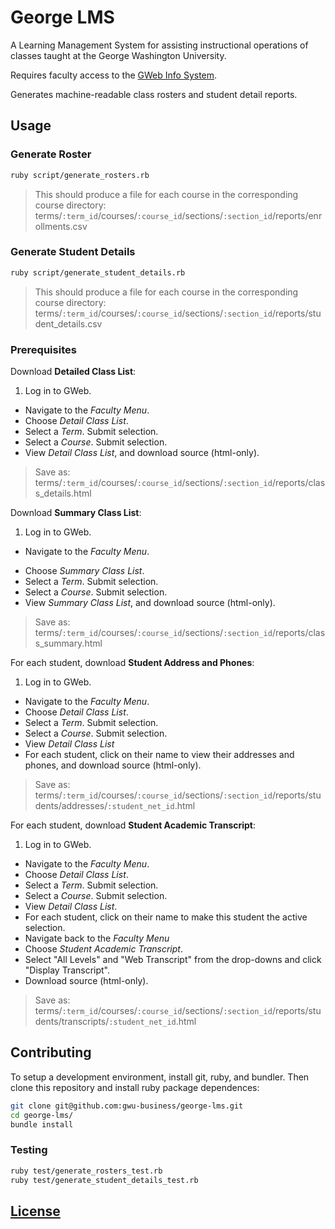 # George LMS

A Learning Management System
 for assisting instructional operations
 of classes taught at the George Washington University.

Requires faculty access to the [GWeb Info System](https://banweb.gwu.edu).

Generates machine-readable class rosters and student detail reports.

## Usage

### Generate Roster

```` sh
ruby script/generate_rosters.rb
````

> This should produce a file for each course in the corresponding course directory: terms/`:term_id`/courses/`:course_id`/sections/`:section_id`/reports/enrollments.csv

### Generate Student Details

```` sh
ruby script/generate_student_details.rb
````

> This should produce a file for each course in the corresponding course directory: terms/`:term_id`/courses/`:course_id`/sections/`:section_id`/reports/student_details.csv







### Prerequisites


Download **Detailed Class List**:

 1. Log in to GWeb.
 * Navigate to the *Faculty Menu*.
 * Choose *Detail Class List*.
 * Select a *Term*. Submit selection.
 * Select a *Course*. Submit selection.
 * View *Detail Class List*, and download source (html-only).

> Save as: terms/`:term_id`/courses/`:course_id`/sections/`:section_id`/reports/class_details.html

Download **Summary Class List**:

 1. Log in to GWeb.
 * Navigate to the *Faculty Menu*.
 + Choose *Summary Class List*.
 + Select a *Term*. Submit selection.
 + Select a *Course*. Submit selection.
 + View *Summary Class List*, and download source (html-only).

> Save as: terms/`:term_id`/courses/`:course_id`/sections/`:section_id`/reports/class_summary.html

For each student, download **Student Address and Phones**:
  1. Log in to GWeb.
  * Navigate to the *Faculty Menu*.
  * Choose *Detail Class List*.
  * Select a *Term*. Submit selection.
  * Select a *Course*. Submit selection.
  * View *Detail Class List*
  * For each student, click on their name to view their addresses and phones, and download source (html-only).

> Save as: terms/`:term_id`/courses/`:course_id`/sections/`:section_id`/reports/students/addresses/`:student_net_id`.html

For each student, download **Student Academic Transcript**:
  1. Log in to GWeb.
  * Navigate to the *Faculty Menu*.
  * Choose *Detail Class List*.
  * Select a *Term*. Submit selection.
  * Select a *Course*. Submit selection.
  * View *Detail Class List*.
  * For each student, click on their name to make this student the active selection.
  * Navigate back to the *Faculty Menu*
  * Choose *Student Academic Transcript*.
  * Select "All Levels" and "Web Transcript" from the drop-downs and click "Display Transcript".
  * Download source (html-only).

> Save as: terms/`:term_id`/courses/`:course_id`/sections/`:section_id`/reports/students/transcripts/`:student_net_id`.html

## Contributing

To setup a development environment, install git, ruby, and bundler. Then clone this repository and install ruby package dependences:

```` sh
git clone git@github.com:gwu-business/george-lms.git
cd george-lms/
bundle install
````

### Testing

```` sh
ruby test/generate_rosters_test.rb
ruby test/generate_student_details_test.rb
````

## [License](LICENSE)
